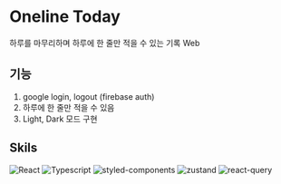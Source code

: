 # Oneline Today

하루를 마무리하며 하루에 한 줄만 적을 수 있는 기록 Web

## 기능

1. google login, logout (firebase auth)
2. 하루에 한 줄만 적을 수 있음
3. Light, Dark 모드 구현

## Skils

![React](https://img.shields.io/badge/React-20232A?style=for-the-badge&logo=react&logoColor=61DAFB)
![Typescript](https://img.shields.io/badge/TypeScript-007ACC?style=for-the-badge&logo=typescript&logoColor=white)
![styled-components](https://img.shields.io/badge/styled--components-DB7093?style=for-the-badge&logo=styled-components&logoColor=white)
![zustand](https://img.shields.io/badge/zustand-291c13?style=for-the-badge&&logoColor=white)
![react-query](https://img.shields.io/badge/react--query-F73F51?style=for-the-badge&&logoColor=white)
